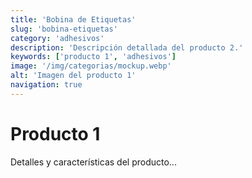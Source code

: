```yaml
---
title: 'Bobina de Etiquetas'
slug: 'bobina-etiquetas'
category: 'adhesivos'
description: 'Descripción detallada del producto 2.'
keywords: ['producto 1', 'adhesivos']
image: '/img/categorias/mockup.webp'
alt: 'Imagen del producto 1'
navigation: true
---
```

# Producto 1
Detalles y características del producto...